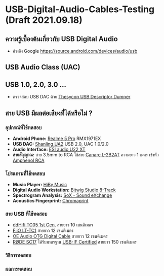 # USB-Digital-Audio-Cables-Testing (Draft 2021.09.18)

## ความรู้เบื้องต้นเกี่ยวกับ USB Digital Audio

- อ้างอิง Google https://source.android.com/devices/audio/usb

## USB Audio Class (UAC)

## USB 1.0, 2.0, 3.0 ...

- ตรวจสอบ USB DAC ด้วย [Thesycon USB Descriptor Dumper](https://www.thesycon.de/eng/usb_descriptordumper.shtml)

## สาย USB มีผลต่อเสียงที่ได้หรือไม่ ?

### อุปกรณ์ที่ใช้ทดสอบ

- **Android Phone:** [Realme 5 Pro](https://www.realme.com/th/realme-5-pro) RMX1971EX
- **USB DAC:** [Shanling UA2](https://en.shanling.com/product/396) USB 2.0, UAC 1.0/2.0
- **Audio Interface:** [ESI audio U22 XT ](https://www.esi-audio.com/products/u22xt/)
- **สายสัญญาณ:** สาย 3.5mm to RCA ใช้สาย [Canare L-2B2AT](https://www.canare.co.jp/en/products/cables/index.php?tid=4_003) ความยาว 1 เมตร เข้าหัว [Amphenol RCA](https://www.amphenol.com/node/4900)

### โปรแกรมที่ใช้ทดสอบ
- **Music Player:** [HiBy Music](https://play.google.com/store/apps/details?id=com.hiby.music)
- **Digital Audio Workstation:** [Bitwig Studio 8-Track](https://www.bitwig.com/8-track/)
- **Spectrogram Analysis:** [SoX - Sound eXchange](http://sox.sourceforge.net/)
- **Acoustics Fingerprint:** [Chromaprint](https://acoustid.org/chromaprint)

### สาย USB ที่ใช้ทดสอบ
- [ddHifi TC05 1st Gen.](https://www.ddhifi.com/productinfo/469679.html) สายยาว 10 เซนติเมตร
- [FiiO LT-TC1](https://www.fiio.com/productinfo/354074.html) สายยาว 12 เซนติเมตร
- [OE Audio OTG Digital Cable](https://www.oeaudio.net/oeotg) สายยาว 12 เซนติเมตร
- [RØDE SC17](https://www.rode.com/accessories/cables/sc17) ได้รับมาตรฐาน [USB-IF Certified](https://www.usb.org/single-product/3751) สายยาว 150 เซนติเมตร

### วิธีการทดสอบ

### ผลการทดสอบ
